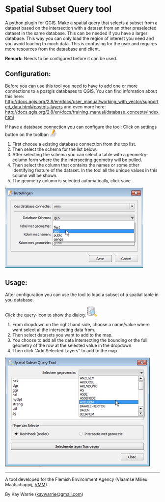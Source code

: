 Spatial Subset Query tool
====

A python plugin for QGIS.
Make a spatial query that selects a subset from a dataset based on the intersection with a dataset from an other preselected dataset in the same database.
This can be needed if you have a larger database. This way you can only load the region of interest you need and you avoid loading to much data. 
This is confusing for the user and requires more resources from the dataabase and client. 

**Remark:** Needs to be configured before it can be used.

Configuration:
------------

Before you can use this tool you need to have to add one or more connections to a postgis databases to QGIS.
You can find infomation about this here: http://docs.qgis.org/2.8/en/docs/user_manual/working_with_vector/supported_data.html#postgis-layers 
and even more here: http://docs.qgis.org/2.8/en/docs/training_manual/database_concepts/index.html

If have a database connection you can configure the tool:
Click on settings button on the toolbar: ![](images/settings.png)

1. First choose a existing database connection from the top list.
2. Then select the schema for the list below.
3. After selecting the schema you can select a table with a geometry-column form where the the intersecting geometry will be pulled.
4. Then select the column that contains the names or some other identifying feature of the dataset. In the tool all the unique values in this column will be shown.
5. The geometry column is selected automatically, click save.  

![](images/Instellingen.png "The settings dialog")


Usage:
-----

After configuration you can use the tool to load a subset of a spatial table in you database.

Click the query-icon to show the dialog. ![](images/Sql-icon.png)   

1. From dropdown on the right hand side, choose a name/value where want select al the intersecting data from.
2. Then select datasets you want to add to the map.
3. You choose to add all the data intersecting the bounding or the full geometry of the row at the selected value in the dropdown.
4. Then click "Add Selected Layers" to add to the map.

![](images/queryDialog.png "The query subset dialog")

----
A tool developed for the Flemish Environment Agency (Vlaamse Milieu Maatschappij, [VMM](https://www.vmm.be/)).

By Kay Warrie (kaywarrie@gmail.com)
